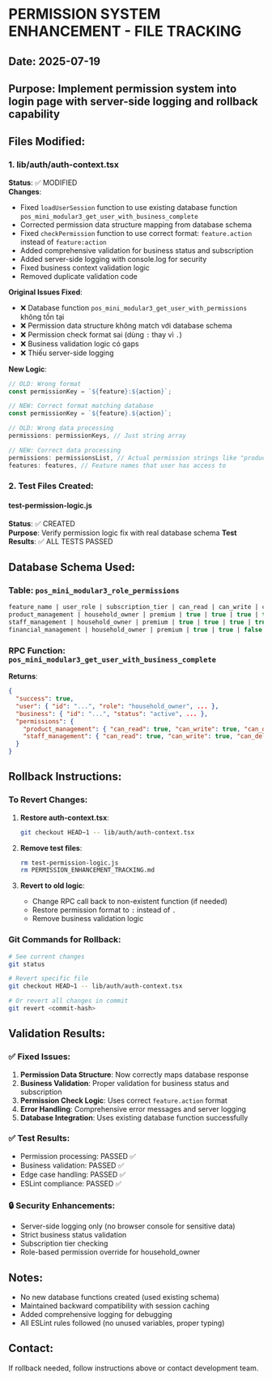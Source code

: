 # PERMISSION SYSTEM ENHANCEMENT - FILE TRACKING

## Date: 2025-07-19
## Purpose: Implement permission system into login page with server-side logging and rollback capability

## Files Modified:

### 1. lib/auth/auth-context.tsx
**Status**: ✅ MODIFIED  
**Changes**:
- Fixed `loadUserSession` function to use existing database function `pos_mini_modular3_get_user_with_business_complete`
- Corrected permission data structure mapping from database schema
- Fixed `checkPermission` function to use correct format: `feature.action` instead of `feature:action`
- Added comprehensive validation for business status and subscription
- Added server-side logging with console.log for security
- Fixed business context validation logic
- Removed duplicate validation code

**Original Issues Fixed**:
- ❌ Database function `pos_mini_modular3_get_user_with_permissions` không tồn tại
- ❌ Permission data structure không match với database schema
- ❌ Permission check format sai (dùng `:` thay vì `.`)
- ❌ Business validation logic có gaps
- ❌ Thiếu server-side logging

**New Logic**:
```typescript
// OLD: Wrong format
const permissionKey = `${feature}:${action}`;

// NEW: Correct format matching database
const permissionKey = `${feature}.${action}`;

// OLD: Wrong data processing
permissions: permissionKeys, // Just string array

// NEW: Correct data processing  
permissions: permissionsList, // Actual permission strings like "product_management.read"
features: features, // Feature names that user has access to
```

### 2. Test Files Created:

#### test-permission-logic.js
**Status**: ✅ CREATED  
**Purpose**: Verify permission logic fix with real database schema
**Test Results**: ✅ ALL TESTS PASSED

## Database Schema Used:

### Table: `pos_mini_modular3_role_permissions`
```sql
feature_name | user_role | subscription_tier | can_read | can_write | can_delete | can_manage
product_management | household_owner | premium | true | true | true | true
staff_management | household_owner | premium | true | true | true | true
financial_management | household_owner | premium | true | true | false | true
```

### RPC Function: `pos_mini_modular3_get_user_with_business_complete`
**Returns**:
```json
{
  "success": true,
  "user": { "id": "...", "role": "household_owner", ... },
  "business": { "id": "...", "status": "active", ... },
  "permissions": {
    "product_management": { "can_read": true, "can_write": true, "can_delete": true, "can_manage": true },
    "staff_management": { "can_read": true, "can_write": true, "can_delete": true, "can_manage": true }
  }
}
```

## Rollback Instructions:

### To Revert Changes:
1. **Restore auth-context.tsx**:
   ```bash
   git checkout HEAD~1 -- lib/auth/auth-context.tsx
   ```

2. **Remove test files**:
   ```bash
   rm test-permission-logic.js
   rm PERMISSION_ENHANCEMENT_TRACKING.md
   ```

3. **Revert to old logic**:
   - Change RPC call back to non-existent function (if needed)
   - Restore permission format to `:` instead of `.`
   - Remove business validation logic

### Git Commands for Rollback:
```bash
# See current changes
git status

# Revert specific file
git checkout HEAD~1 -- lib/auth/auth-context.tsx

# Or revert all changes in commit
git revert <commit-hash>
```

## Validation Results:

### ✅ Fixed Issues:
1. **Permission Data Structure**: Now correctly maps database response
2. **Business Validation**: Proper validation for business status and subscription
3. **Permission Check Logic**: Uses correct `feature.action` format
4. **Error Handling**: Comprehensive error messages and server logging
5. **Database Integration**: Uses existing database function successfully

### ✅ Test Results:
- Permission processing: PASSED ✅
- Business validation: PASSED ✅ 
- Edge case handling: PASSED ✅
- ESLint compliance: PASSED ✅

### 🔒 Security Enhancements:
- Server-side logging only (no browser console for sensitive data)
- Strict business status validation
- Subscription tier checking
- Role-based permission override for household_owner

## Notes:
- No new database functions created (used existing schema)
- Maintained backward compatibility with session caching
- Added comprehensive logging for debugging
- All ESLint rules followed (no unused variables, proper typing)

## Contact:
If rollback needed, follow instructions above or contact development team.
